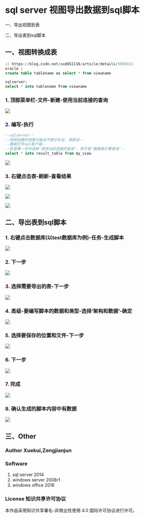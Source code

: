 # sql server 视图导出数据到sql脚本

一、导出视图到表

二、导出表到sql脚本

## 一、视图转换成表

```sql
// https://blog.csdn.net/xxd851116/article/details/5950321
oracle :
create table tablename as select * from viewname

sqlserver:
select * into tablename from viewname 
```

### 1. 顶部菜单栏-文件-新建-使用当前连接的查询

![](image/2018-10-25-16-59-51.png)

### 2. 编写-执行

```sql
--sqlserver--
--刚刚创建的视图可能会不提示补全，请尝试--
--重新打开sql客户端--
--检查第一步中选择‘使用当前连接的查询’，而不是‘数据库引擎查询’--
select * into result_table from my_view
```

![](image/2018-10-25-17-02-04.png)

### 3. 右键点击表-刷新-查看结果

![](image/2018-10-25-17-07-24.png)

![](image/2018-10-25-17-07-41.png)

![](image/2018-10-25-17-11-51.png)


## 二、导出表到sql脚本

### 1. 右键点击数据库(以test数据库为例)-任务-生成脚本

![](image/2018-10-25-16-37-11.png)

### 2. 下一步

![](image/2018-10-25-16-37-37.png)

### 3. 选择需要导出的表-下一步

![](image/2018-10-25-16-38-01.png)

### 4. 高级-要编写脚本的数据和类型-选择‘架构和数据’-确定

![](image/2018-10-25-16-39-40.png)

### 5. 选择要保存的位置和文件-下一步

![](image/2018-10-25-16-40-20.png)

### 6. 下一步

![](image/2018-10-25-16-40-47.png)

### 7. 完成

![](image/2018-10-25-16-41-02.png)

### 8. 确认生成的脚本内容中有数据

![](image/2018-10-25-16-42-18.png)

## 三、Other

### Author Xuekui,Zengjianjun

### Software

1. sql server 2014
2. windows server 2008r1
3. windows office 2016

### License 知识共享许可协议

本作品采用知识共享署名-非商业性使用 4.0 国际许可协议进行许可。
